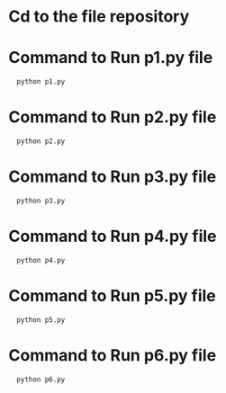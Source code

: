# Cd to the file repository 
# Command to Run p1.py file 
      python p1.py
# Command to Run p2.py file 
      python p2.py
# Command to Run p3.py file
      python p3.py
# Command to Run p4.py file
      python p4.py
# Command to Run p5.py file
      python p5.py
# Command to Run p6.py file
      python p6.py
